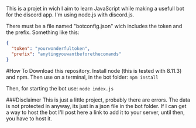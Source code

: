 This is a projet in wich I aim to learn JavaScript while making a usefull bot
for the discord app. I'm using node.js with discord.js.

There must be a file named "botconfig.json" wich includes the token and the
prefix. Something like this:

```json
{
  "token": "yourwonderfultoken",
  "prefix": "anytingyouwantbeforethecomands"
}
```

#How To
Download this repository. Install node (this is tested with 8.11.3) and npm. Then use on a terminal, in the bot folder:
`npm install`

Then, for starting the bot use:
`node index.js`

###Disclaimer
This is just a little project, probably there are errors. The data is not protected in anyway, its just in a json file in the bot folder. If I can get a way to host the bot I'll post here a link to add it to your server, until then, you have to host it.
